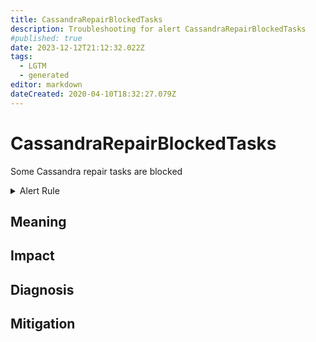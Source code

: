 ```yaml
---
title: CassandraRepairBlockedTasks
description: Troubleshooting for alert CassandraRepairBlockedTasks
#published: true
date: 2023-12-12T21:12:32.022Z
tags: 
  - LGTM
  - generated
editor: markdown
dateCreated: 2020-04-10T18:32:27.079Z
---
```


# CassandraRepairBlockedTasks

Some Cassandra repair tasks are blocked

<details>
  <summary>Alert Rule</summary>

{{% rule "cassandra/criteo-cassandra-exporter.yml" "CassandraRepairBlockedTasks" %}}

{{% comment %}}

```yaml
alert: CassandraRepairBlockedTasks
expr: cassandra_stats{name="org:apache:cassandra:metrics:threadpools:internal:antientropystage:currentlyblockedtasks:count"} > 0
for: 2m
labels:
    severity: warning
annotations:
    summary: Cassandra repair blocked tasks (instance {{ $labels.instance }})
    description: |-
        Some Cassandra repair tasks are blocked
          VALUE = {{ $value }}
          LABELS = {{ $labels }}
    runbook: https://github.com/srerun/prometheus-alerts/blob/main/content/runbooks/criteo-cassandra-exporter/CassandraRepairBlockedTasks.md

```

{{% /comment %}}

</details>


## Meaning
[//]: # "Short paragraph that explains what the alert means"


## Impact
[//]: # "What could / will happen if the alert is not addressed"



## Diagnosis
[//]: # "Steps to take to identify the cause of the problem"



## Mitigation
[//]: # "The steps necessary to resolve the alert"
